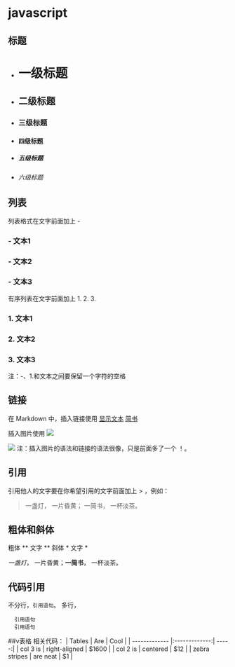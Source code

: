 # javascript
## 标题
- # 一级标题
- ## 二级标题
- ### 三级标题
- #### 四级标题
- ##### 五级标题
- ###### 六级标题 

## 列表
列表格式在文字前面加上 - 

### - 文本1
### - 文本2
### - 文本3
有序列表在文字前面加上 1. 2. 3. 

### 1. 文本1
### 2. 文本2
### 3. 文本3
注：-、1.和文本之间要保留一个字符的空格

## 链接
在 Markdown 中，插入链接使用 [显示文本](链接地址) 
[简书](http://www.jianshu.com)

插入图片使用 ![](图片链接地址) 

![](http://imag.jpg)
注：插入图片的语法和链接的语法很像，只是前面多了一个 ！。

## 引用
引用他人的文字要在你希望引用的文字前面加上 > ，例如：

> 一盏灯， 一片昏黄； 一简书， 一杯淡茶。

## 粗体和斜体
粗体 ** 文字 **
斜体 * 文字 *

 *一盏灯*， 一片昏黄；**一简书**， 一杯淡茶。

## 代码引用
不分行，` 引用语句 `。
多行，
```
  引用语句 
  引用语句  
  ```

##v表格
相关代码：
| Tables        | Are           | Cool  |
| ------------- |:-------------:| -----:|
| col 3 is      | right-aligned | $1600 |
| col 2 is      | centered      |   $12 |
| zebra stripes | are neat      |    $1 |


